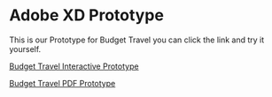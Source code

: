 # Adobe XD Prototype

This is our Prototype for Budget Travel you can click the link and try it yourself.

[Budget Travel Interactive Prototype](https://xd.adobe.com/view/912662bb-de32-45a1-afa1-6435e6fdd1eb-c475/?fullscreen&hints=off)

[Budget Travel PDF Prototype](BudgetTravelPrototype.pdf)

